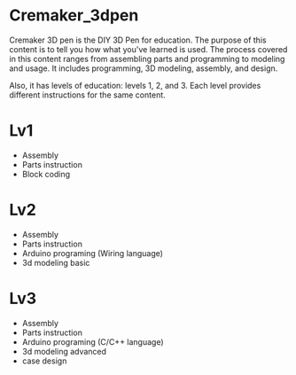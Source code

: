 # Cremaker_3dpen

Cremaker 3D pen is the DIY 3D Pen for education. 
The purpose of this content is to tell you how what you've learned is used.
The process covered in this content ranges from assembling parts and programming to modeling and usage.
It includes programming, 3D modeling, assembly, and design.


Also, it has levels of education: levels 1, 2, and 3.
Each level provides different instructions for the same content.

# Lv1

- Assembly
- Parts instruction
- Block coding

# Lv2

- Assembly
- Parts instruction
- Arduino programing (Wiring language)
- 3d modeling basic

# Lv3

- Assembly
- Parts instruction
- Arduino programing (C/C++ language)
- 3d modeling advanced
- case design
